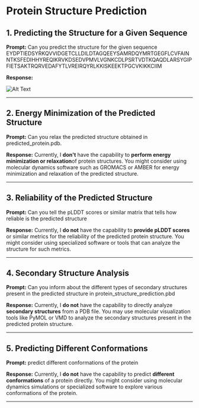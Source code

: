 # Protein Structure Prediction 

## 1. Predicting the Structure for a Given Sequence

**Prompt:**
Can you predict the structure for the given sequence
EYDPTIEDSYRKQVVIDGETCLLDILDTAGQEEYSAMRDQYMRTGEGFLCVFAINNTKSFEDIHHYREQIKRVKDSEDVPMVLVGNKCDLPSRTVDTKQAQDLARSYGIPFIETSAKTRQRVEDAFYTLVREIRQYRLKKISKEEKTPGCVKIKKCIIM

**Response:**

![Alt Text](https://soqmsb04dk.ufs.sh/f/KBljPeC0dD9GKXHtGXC0dD9GXH6mWUvw12FQTYNZMEc3bnBz)

---

## 2. Energy Minimization of the Predicted Structure

**Prompt:**
Can you relax the predicted structure obtained in predicted_protein.pdb.

**Response:**
Currently, I **don't** have the capability to **perform energy minimization or relaxation**of protein structures. You might consider using molecular dynamics software such as GROMACS or AMBER for energy minimization and relaxation of the predicted structure.

---

## 3. Reliability of the Predicted Structure

**Prompt:**
Can you tell the pLDDT scores or similar matrix that tells how reliable is the predicted structure

**Response:**
Currently, I **do not** have the capability to **provide pLDDT scores** or similar metrics for the reliability of the predicted protein structure. You might consider using specialized software or tools that can analyze the structure for such metrics.


---

## 4. Secondary Structure Analysis

**Prompt:**
Can you inform about the different types of secondary structures present in the predicted structure in protein_structure_prediction.pbd

**Response:**
Currently, I **do not** have the capability to directly analyze **secondary structures** from a PDB file. You may use molecular visualization tools like PyMOL or VMD to analyze the secondary structures present in the predicted protein structure.

---


## 5. Predicting Different Conformations

**Prompt:**
predict different conformations of the protein

**Response:**
Currently, I **do not** have the capability to predict **different conformations** of a protein directly. You might consider using molecular dynamics simulations or specialized software to explore various conformations of the protein.

---

